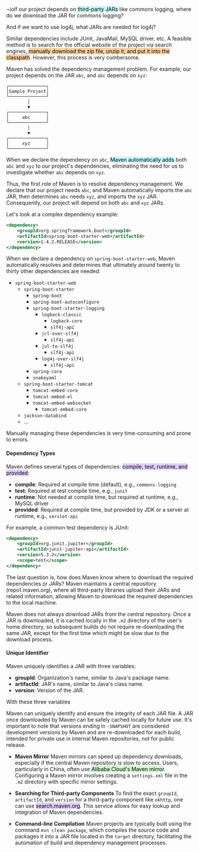 ¬ioIf our project depends on <mark style="background: #ABF7F7A6;">third-party JARs</mark> like commons logging, where do we download the JAR for commons logging?

And if we want to use log4j, what JARs are needed for log4j?

Similar dependencies include JUnit, JavaMail, MySQL driver, etc. A feasible method is to search for the official website of the project via search engines, <mark style="background: #FFB86CA6;">manually download the zip file, unzip it, and put it into the classpath</mark>. However, this process is very cumbersome.

Maven has solved the dependency management problem. For example, our project depends on the JAR `abc`, and `abc` depends on `xyz`:

```
┌──────────────┐
│Sample Project│
└──────────────┘
        │
        ▼
┌──────────────┐
│     abc      │
└──────────────┘
        │
        ▼
┌──────────────┐
│     xyz      │
└──────────────┘
```

When we declare the dependency on `abc`, <mark style="background: #ABF7F7A6;">Maven automatically adds</mark> both `abc` and `xyz` to our project's dependencies, eliminating the need for us to investigate whether `abc` depends on `xyz`.

Thus, the first role of Maven is to resolve dependency management. We declare that our project needs `abc`, and Maven automatically imports the `abc` JAR, then determines `abc` needs `xyz`, and imports the `xyz` JAR. Consequently, our project will depend on both `abc` and `xyz` JARs.

Let's look at a complex dependency example:

```xml
<dependency>
    <groupId>org.springframework.boot</groupId>
    <artifactId>spring-boot-starter-web</artifactId>
    <version>1.4.2.RELEASE</version>
</dependency>
```

When we declare a dependency on `spring-boot-starter-web`, Maven automatically resolves and determines that ultimately around twenty to thirty other dependencies are needed:

- `spring-boot-starter-web`
  - `spring-boot-starter`
    - `spring-boot`
    - `spring-boot-autoconfigure`
    - `spring-boot-starter-logging`
      - `logback-classic`
        - `logback-core`
        - `slf4j-api`
      - `jcl-over-slf4j`
        - `slf4j-api`
      - `jul-to-slf4j`
        - `slf4j-api`
      - `log4j-over-slf4j`
        - `slf4j-api`
    - `spring-core`
    - `snakeyaml`
  - `spring-boot-starter-tomcat`
    - `tomcat-embed-core`
    - `tomcat-embed-el`
    - `tomcat-embed-websocket`
      - `tomcat-embed-core`
  - `jackson-databind`
  - ...

Manually managing these dependencies is very time-consuming and prone to errors.

#### Dependency Types
Maven defines several types of dependencies: <mark style="background: #D2B3FFA6;">compile, test, runtime, and provided</mark>:

- **compile**: Required at compile time (default), e.g., `commons-logging`
- **test**: Required at test compile time, e.g., `junit`
- **runtime**: Not needed at compile time, but required at runtime, e.g., MySQL driver
- **provided**: Required at compile time, but provided by JDK or a server at runtime, e.g., `servlet-api`

For example, a common test dependency is JUnit:

```xml
<dependency>
    <groupId>org.junit.jupiter</groupId>
    <artifactId>junit-jupiter-api</artifactId>
    <version>5.3.2</version>
    <scope>test</scope>
</dependency>
```

The last question is, how does Maven know where to download the required dependencies or JARs? Maven maintains a central repository (repo1.maven.org), where all third-party libraries upload their JARs and related information, allowing Maven to download the required dependencies to the local machine.

Maven does not always download JARs from the central repository. Once a JAR is downloaded, it is cached locally in the `.m2` directory of the user's home directory, so subsequent builds do not require re-downloading the same JAR, except for the first time which might be slow due to the download process.

#### Unique Identifier
Maven uniquely identifies a JAR with three variables:

- **groupId**: Organization's name, similar to Java's package name.
- **artifactId**: JAR's name, similar to Java's class name.
- **version**: Version of the JAR.

With these three variables

Maven can uniquely identify and ensure the integrity of each JAR file. A JAR once downloaded by Maven can be safely cached locally for future use. It's important to note that versions ending in `-SNAPSHOT` are considered development versions by Maven and are re-downloaded for each build, intended for private use in internal Maven repositories, not for public release.

- **Maven Mirror**
	Maven mirrors can speed up dependency downloads, especially if the central Maven repository is slow to access. Users, particularly in China, often use <mark style="background: #BBFABBA6;">Alibaba Cloud's Maven mirror</mark>. Configuring a Maven mirror involves creating a `settings.xml` file in the `.m2` directory with specific mirror settings.

- **Searching for Third-party Components**
	To find the exact `groupId`, `artifactId`, and `version` for a third-party component like `okhttp`, one can use <mark style="background: #D2B3FFA6;">search.maven.org</mark>. This service allows for easy lookup and integration of Maven dependencies.

- **Command-line Compilation**
	Maven projects are typically built using the command `mvn clean package`, which compiles the source code and packages it into a JAR file located in the `target` directory, facilitating the automation of build and dependency management processes.